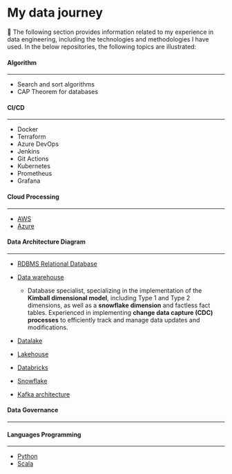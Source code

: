 # My data journey
💫 The following section provides information related to my experience in data engineering, including the technologies and methodologies I have used. In the below repositories, the following topics are illustrated:

#### Algorithm
---
* Search and sort algorithms
* CAP Theorem for databases
   
#### CI/CD
---
* Docker
* Terraform
* Azure DevOps
* Jenkins
* Git Actions
* Kubernetes
* Prometheus
* Grafana

   
#### Cloud Processing
---
 * [AWS](https://github.com/nicolascorchuelo/portfolio/tree/main/cloud_processing/aws)
 * [Azure](https://github.com/nicolascorchuelo/portfolio/tree/main/cloud_processing/aws)

#### Data Architecture Diagram
---
  * [RDBMS Relational Database](https://github.com/nicolascorchuelo/portfolio/blob/main/data_architecture_diagram/)
  * [Data warehouse](https://github.com/nicolascorchuelo/portfolio/blob/main/data_architecture_diagram/)
    
    *   Database specialist, specializing in the implementation of the **Kimball dimensional model**, including Type 1 and Type 2 dimensions, as well as a **snowflake dimension** and factless fact tables. Experienced in implementing **change data capture (CDC) processes** to efficiently track and manage data updates and modifications.
  * [Datalake](https://github.com/nicolascorchuelo/portfolio/blob/main/data_architecture_diagram/)
  * [Lakehouse](https://github.com/nicolascorchuelo/portfolio/blob/main/data_architecture_diagram/)
  * [Databricks](https://github.com/nicolascorchuelo/portfolio/blob/main/data_architecture_diagram/)
  * [Snowflake](https://github.com/nicolascorchuelo/portfolio/blob/main/data_architecture_diagram/)
  * [Kafka architecture](https://github.com/nicolascorchuelo/portfolio/blob/main/data_architecture_diagram/)

#### Data Governance
---

  
#### Languages Programming
---
* [Python](https://github.com/nicolascorchuelo/portfolio/tree/main/languages_programming/python)
* [Scala](https://github.com/nicolascorchuelo/portfolio/tree/main/languages_programming/scala)
